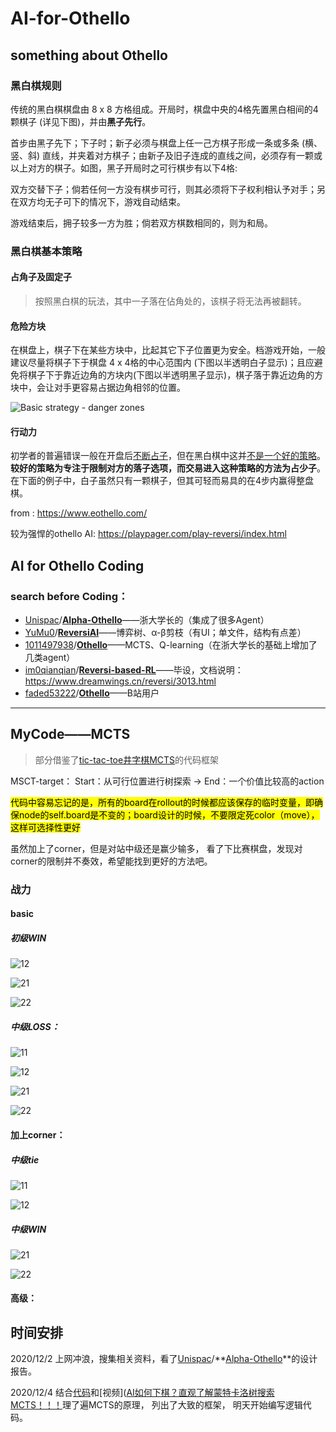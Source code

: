 # AI-for-Othello
## something about Othello

### 黑白棋规则

传统的黑白棋棋盘由 8 x 8 方格组成。开局时，棋盘中央的4格先置黑白相间的4颗棋子 (详见下图)，并由**黑子先行**。

首步由黑子先下；下子时；新子必须与棋盘上任一己方棋子形成一条或多条 (横、竖、斜) 直线，并夹着对方棋子；由新子及旧子连成的直线之间，必须存有一颗或以上对方的棋子。如图，黑子开局时之可行棋步有以下4格:


双方交替下子；倘若任何一方没有棋步可行，则其必须将下子权利相认予对手；另在双方均无子可下的情况下，游戏自动结束。

游戏结束后，拥子较多一方为胜；倘若双方棋数相同的，则为和局。

### 黑白棋基本策略

#### 占角子及固定子

> 按照黑白棋的玩法，其中一子落在佔角处的，该棋子将无法再被翻转。

#### 危险方块

在棋盘上，棋子下在某些方块中，比起其它下子位置更为安全。档游戏开始，一般建议尽量将棋子下于棋盘 4 x 4格的中心范围内 (下图以半透明白子显示)；且应避免将棋子下于靠近边角的方块内(下图以半透明黑子显示)，棋子落于靠近边角的方块中，会让对手更容易占据边角相邻的位置。

![Basic strategy - danger zones](https://www.eothello.com/images/basic_strategy_othello_2.png)

#### 行动力

初学者的普遍错误一般在开盘后<u>不断占子</u>，但在黑白棋中这并<u>不是一个好的策略</u>。**较好的策略为专注于限制对方的落子选项，而交易进入这种策略的方法为占少子**。在下面的例子中，白子虽然只有一颗棋子，但其可轻而易具的在4步内赢得整盘棋。

from : https://www.eothello.com/

较为强悍的othello AI: https://playpager.com/play-reversi/index.html

## AI for Othello Coding

### search before Coding：

- [Unispac](https://github.com/Unispac)/**[Alpha-Othello](https://github.com/Unispac/Alpha-Othello)**——浙大学长的（集成了很多Agent）
- [YuMu0](https://github.com/YuMu0)/**[ReversiAI](https://github.com/YuMu0/ReversiAI)**——博弈树、α-β剪枝（有UI；单文件，结构有点差）
- [1011497938](https://github.com/1011497938)/**[Othello](https://github.com/1011497938/Othello)**——MCTS、Q-learning（在浙大学长的基础上增加了几类agent）
- [im0qianqian](https://github.com/im0qianqian)/**[Reversi-based-RL](https://github.com/im0qianqian/Reversi-based-RL)**——毕设，文档说明：https://www.dreamwings.cn/reversi/3013.html
- [faded53222](https://github.com/faded53222)/**[Othello](https://github.com/faded53222/Othello)**——B站用户

---

## MyCode——MCTS

> 部分借鉴了[tic-tac-toe井字棋MCTS](https://github.com/int8/monte-carlo-tree-search)的代码框架

MSCT-target： Start：从可行位置进行树探索 -> End：一个价值比较高的action

<mark>代码中容易忘记的是，所有的board在rollout的时候都应该保存的临时变量，即确保node的self.board是不变的；board设计的时候，不要限定死color（move），这样可选择性更好</mark>

虽然加上了corner，但是对站中级还是赢少输多， 看了下比赛棋盘，发现对corner的限制并不奏效，希望能找到更好的方法吧。



### 战力

#### basic

##### 初级WIN

![12](E:\hexo\source\_posts\AI-for-Othello\basic_初级win-中级Lost\初级\12.png)

![21](E:\hexo\source\_posts\AI-for-Othello\basic_初级win-中级Lost\初级\21.png)

![22](E:\hexo\source\_posts\AI-for-Othello\basic_初级win-中级Lost\初级\22.png)

##### 中级LOSS：

![11](E:\hexo\source\_posts\AI-for-Othello\basic_初级win-中级Lost\中级\11.png)

![12](E:\hexo\source\_posts\AI-for-Othello\basic_初级win-中级Lost\中级\12.png)

![21](E:\hexo\source\_posts\AI-for-Othello\basic_初级win-中级Lost\中级\21.png)

![22](E:\hexo\source\_posts\AI-for-Othello\basic_初级win-中级Lost\中级\22.png)

#### 加上corner：

##### 中级tie

![11](E:\hexo\source\_posts\AI-for-Othello\加上corner\11.png)

![12](E:\hexo\source\_posts\AI-for-Othello\加上corner\12.png)

##### 中级WIN

![21](E:\hexo\source\_posts\AI-for-Othello\加上corner\21.png)

![22](E:\hexo\source\_posts\AI-for-Othello\加上corner\22.png)



#### 高级：



## 时间安排

2020/12/2 上网冲浪，搜集相关资料，看了[Unispac](https://github.com/Unispac)/**[Alpha-Othello](https://github.com/Unispac/Alpha-Othello)**的设计报告。

2020/12/4 结合[代码](https://github.com/1011497938/Othello)和[视频]([AI如何下棋？直观了解蒙特卡洛树搜索MCTS！！！](https://www.bilibili.com/video/BV1JD4y1Q7mV?from=search&seid=6045698802301050730)理了遍MCTS的原理， 列出了大致的框架， 明天开始编写逻辑代码。